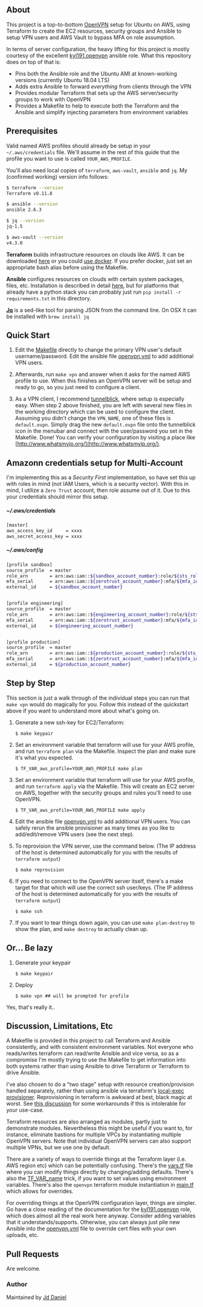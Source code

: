 ## About

This project is a top-to-bottom [OpenVPN](https://openvpn.net/) setup for Ubuntu on AWS, using Terraform to create the EC2 resources, security groups and Ansible to setup VPN users and AWS Vault to bypass MFA on role assumption.

In terms of server configuration, the heavy lifting for this project is mostly courtesy of the excellent [kyl191.openvpn](https://github.com/kyl191/ansible-role-openvpn) ansible role. What this repository does on top of that is:

  * Pins both the Ansible role and the Ubuntu AMI at known-working versions (currently Ubuntu 18.04 LTS)
  * Adds extra Ansible to forward *everything* from clients through the VPN
  * Provides modular Terraform that sets up the AWS server/security groups to work with OpenVPN
  * Provides a Makefile to help to execute both the Terraform and the Ansible and simplify injecting parameters from environment variables


## Prerequisites

Valid named AWS profiles should already be setup in your `~/.aws/credentials` file.  We'll assume in the rest of this guide that the profile you want to use is called `YOUR_AWS_PROFILE`.

You'll also need local copies of `terraform`, `aws-vault`, `ansible` and `jq`.  My (confirmed working) version info follows:

```bash
$ terraform --version
Terraform v0.11.8

$ ansible --version
ansible 2.6.3

$ jq --version
jq-1.5

$ aws-vault --version
v4.3.0
```

**Terraform** builds infrastructure resources on clouds like AWS.  It can be downloaded [here](https://www.terraform.io/downloads.html) or you could [use docker](https://hub.docker.com/r/hashicorp/terraform/).  If you prefer docker, just set an appropriate bash alias before using the Makefile.

**Ansible** configures resources on clouds with certain system packages, files, etc.  Installation is described in detail  [here](http://docs.ansible.com/ansible/latest/intro_installation.html), but for platforms that already have a python stack you can probably just run `pip install -r requirements.txt` in this directory.

**[Jq](https://stedolan.github.io/jq/)** is a sed-like tool for parsing JSON from the command line.  On OSX it can be installed with `brew install jq`


## Quick Start

1. Edit the [Makefile](Makefile) directly to change the primary VPN user's default username/password. Edit the ansible file [openvpn.yml](openvpn.yml) to add additional VPN users.

2. Afterwards, run `make vpn` and answer when it asks for the named AWS profile to use.  When this finishes an OpenVPN server will be setup and ready to go, so you just need to configure a client.

3. As a VPN client, I recommend [tunnelblick](https://tunnelblick.net), where setup is especially easy.  When step 2 above finished, you are left with several new files in the working directory which can be used to configure the client.  Assuming you didn't change the `VPN_NAME`, one of these files is `default.ovpn`.  Simply drag the new `default.ovpn` file onto the tunnelblick icon in the menubar and connect with the user/password you set in the Makefile.  Done!  You can verify your configuration by visiting a place like [http://www.whatsmyip.org/](http://www.whatsmyip.org/).


## Amazonn credentials setup for Multi-Account

I'm implementing this as a _Security First_ implementation, so have set this up with roles in mind (not IAM Users, which is a security vector). With this in mind, I utilize a `Zero Trust` account, then  role assume out of it. Due to this your credentials should mirror this setup.

##### ~/.aws/credentials

```bash
[master]
aws_access_key_id     = xxxx
aws_secret_access_key = xxxx
```


##### ~/.aws/config

```bash
[profile sandbox]
source_profile  = master
role_arn        = arn:aws:iam::${sandbox_account_number}:role/${sts_role_assumption_name}
mfa_serial      = arn:aws:iam::${zerotrust_account_number}:mfa/${mfa_id}
external_id     = ${sandbox_account_number}


[profile engineering]
source_profile  = master
role_arn        = arn:aws:iam::${engineering_account_number}:role/${sts_role_assumption_name}
mfa_serial      = arn:aws:iam::${zerotrust_account_number}:mfa/${mfa_id}
external_id     = ${engineering_account_number}


[profile production]
source_profile  = master
role_arn        = arn:aws:iam::${production_account_number}:role/${sts_role_assumption_name}
mfa_serial      = arn:aws:iam::${zerotrust_account_number}:mfa/${mfa_id}
external_id     = ${production_account_number}
```




## Step by Step

This section is just a walk through of the individual steps you can run that `make vpn` would do magically for you.  Follow this instead of the quickstart above if you want to understand more about what's going on.

1. Generate a new ssh-key for EC2/Terraform:

    `$ make keypair`

2. Set an environment variable that terraform will use for your AWS profile, and run `terraform plan` via the Makefile.  Inspect the plan and make sure it's what you expected.

    `$ TF_VAR_aws_profile=YOUR_AWS_PROFILE make plan`

3. Set an environment variable that terraform will use for your AWS profile, and run `terraform apply` via the Makefile.  This will create an EC2 server on AWS, together with the security groups and rules you'll need to use OpenVPN.

    `$ TF_VAR_aws_profile=YOUR_AWS_PROFILE make apply`

4. Edit the ansible file [openvpn.yml](openvpn.yml) to add additional VPN users. You can safely rerun the ansible provisioner as many times as you like to add/edit/remove VPN users (see the next step).

5.  To reprovision the VPN server, use the command below.  (The IP address of the host is determined automatically for you with the results of `terraform output`)

    `$ make reprovision`

5. If you need to connect to the OpenVPN server itself, there's a make target for that which will use the correct ssh user/keys.  (The IP address of the host is determined automatically for you with the results of `terraform output`)

    `$ make ssh`

6. If you want to tear things down again, you can use `make plan-destroy` to show the plan, and `make destroy` to actually clean up.


## Or... Be lazy

1. Generate your keypair

    `$ make keypair`

2. Deploy

    `$ make vpn ## will be prompted for profile`

Yes, that's really it..

## Discussion, Limitations, Etc

A Makefile is provided in this project to call Terraform and Ansible consistently, and with consistent environment variables.  Not everyone who reads/writes terraform can read/write Ansible and vice versa, so as a compromise I'm mostly trying to use the Makefile to get information into both systems rather than using Ansible to drive Terraform or Terraform to drive Ansible.

I've also chosen to do a "two stage" setup with resource creation/provision handled separately, rather than using ansible via terraform's [local-exec provisioner](https://www.terraform.io/docs/provisioners/local-exec.html).  Reprovisioning in terraform is awkward at best, black magic at worst.  See [this discussion](https://github.com/hashicorp/terraform/issues/3193) for some workarounds if this is intolerable for your use-case.

Terraform resources are also arranged as modules, partly just to demonstrate modules.  Nevertheless this might be useful if you want to, for instance, eliminate bastions for multiple VPCs by instantiating multiple OpenVPN servers.  Note that individual OpenVPN servers can also support multiple VPNs, but we use one by default.

There are a variety of ways to override things at the Terraform layer (i.e. AWS region etc) which can be potentially confusing.  There's the [vars.tf](vars.tf) file where you can modify things directly by changing/adding defaults.  There's also the  [TF_VAR_name](https://www.terraform.io/docs/configuration/environment-variables.html#tf_var_name) trick, if you want to set values using environment variables.  There's also the `openvpn` terraform module instantiation in [main.tf](main.tf) which allows for overrides.

For overriding things at the OpenVPN configuration layer, things are simpler.  Go have a close reading of the documentation for the [kyl191.openvpn](https://github.com/kyl191/ansible-role-openvpn) role, which does almost all the real work here anyway.  Consider adding variables that it understands/supports.  Otherwise, you can always just pile new Ansible into the [openvpn.yml](openvpn.yml) file to override cert files with your own uploads, etc.


## Pull Requests

Are welcome.


### Author

Maintained by [Jd Daniel](mailto:jon.daniel@ge.com)
